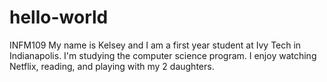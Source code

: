 # hello-world
INFM109
My name is Kelsey and I am a first year student at Ivy Tech in Indianapolis. I'm studying the computer science program. I enjoy watching Netflix, reading, and playing with my 2 daughters.
